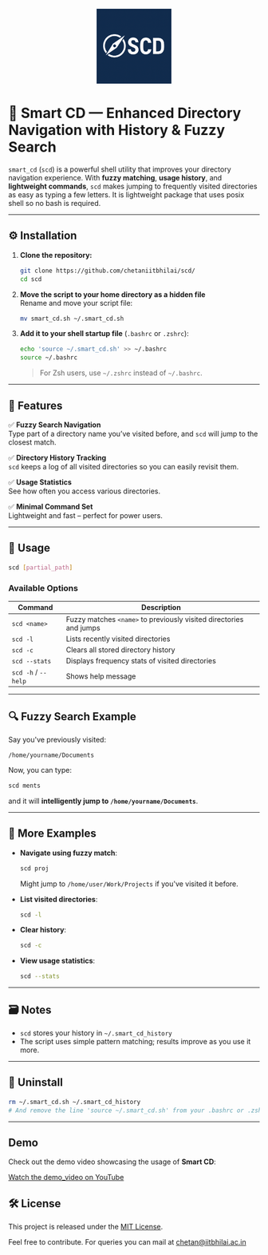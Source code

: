 <p align="center">
  <img src="icon.png" alt="SCD Logo" width="150"/>
</p>

# 📁 Smart CD — Enhanced Directory Navigation with History & Fuzzy Search




`smart_cd` (`scd`) is a powerful shell utility that improves your directory navigation experience. With **fuzzy matching**, **usage history**, and **lightweight commands**, `scd` makes jumping to frequently visited directories as easy as typing a few letters. It is lightweight package that uses posix shell so no bash is required.

---

## ⚙️ Installation
1. **Clone the repository:**

    ```bash
    git clone https://github.com/chetaniitbhilai/scd/
    cd scd
    ```

2. **Move the script to your home directory as a hidden file**  
   Rename and move your script file:
   ```bash
   mv smart_cd.sh ~/.smart_cd.sh
   ```

3. **Add it to your shell startup file** (`.bashrc` or `.zshrc`):
   ```bash
   echo 'source ~/.smart_cd.sh' >> ~/.bashrc
   source ~/.bashrc
   ```

   > For Zsh users, use `~/.zshrc` instead of `~/.bashrc`.

---

## 🚀 Features

✅ **Fuzzy Search Navigation**  
Type part of a directory name you’ve visited before, and `scd` will jump to the closest match.

✅ **Directory History Tracking**  
`scd` keeps a log of all visited directories so you can easily revisit them.

✅ **Usage Statistics**  
See how often you access various directories.

✅ **Minimal Command Set**  
Lightweight and fast – perfect for power users.

---

## 📘 Usage

```bash
scd [partial_path]
```

### Available Options

| Command          | Description                                                           |
|------------------|-----------------------------------------------------------------------|
| `scd <name>`     | Fuzzy matches `<name>` to previously visited directories and jumps    |
| `scd -l`         | Lists recently visited directories                                    |
| `scd -c`         | Clears all stored directory history                                   |
| `scd --stats`    | Displays frequency stats of visited directories                       |
| `scd -h` / `--help` | Shows help message                                                 |

---

## 🔍 Fuzzy Search Example

Say you've previously visited:

```
/home/yourname/Documents
```

Now, you can type:
```bash
scd ments
```
and it will **intelligently jump to `/home/yourname/Documents`**.

---

## 🧪 More Examples

- **Navigate using fuzzy match**:
  ```bash
  scd proj
  ```
  Might jump to `/home/user/Work/Projects` if you've visited it before.

- **List visited directories**:
  ```bash
  scd -l
  ```

- **Clear history**:
  ```bash
  scd -c
  ```

- **View usage statistics**:
  ```bash
  scd --stats
  ```

---

## 🗃️ Notes

- `scd` stores your history in `~/.smart_cd_history`
- The script uses simple pattern matching; results improve as you use it more.

---

## 🧼 Uninstall

```bash
rm ~/.smart_cd.sh ~/.smart_cd_history
# And remove the line 'source ~/.smart_cd.sh' from your .bashrc or .zshrc
```

---

## Demo

Check out the demo video showcasing the usage of **Smart CD**:

[Watch the demo_video on YouTube](https://youtu.be/PwYShmxiRbU)




## 🛠️ License

This project is released under the [MIT License](LICENSE).

Feel free to contribute. For queries you can mail at chetan@iitbhilai.ac.in
